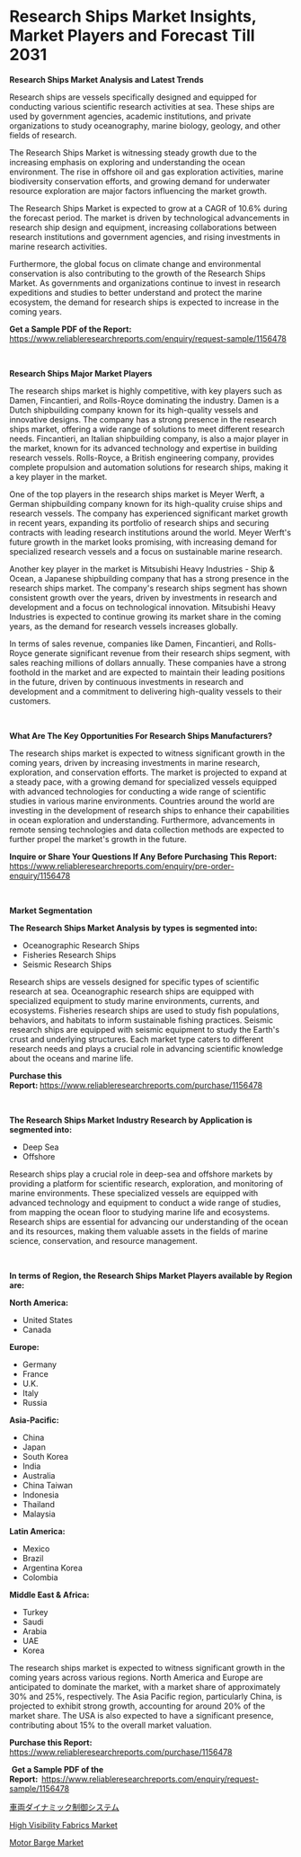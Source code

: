 <p><h1>Research Ships Market Insights, Market Players and Forecast Till 2031</h1></p><p><strong>Research Ships Market Analysis and Latest Trends</strong></p>
<p><p>Research ships are vessels specifically designed and equipped for conducting various scientific research activities at sea. These ships are used by government agencies, academic institutions, and private organizations to study oceanography, marine biology, geology, and other fields of research.</p><p>The Research Ships Market is witnessing steady growth due to the increasing emphasis on exploring and understanding the ocean environment. The rise in offshore oil and gas exploration activities, marine biodiversity conservation efforts, and growing demand for underwater resource exploration are major factors influencing the market growth.</p><p>The Research Ships Market is expected to grow at a CAGR of 10.6% during the forecast period. The market is driven by technological advancements in research ship design and equipment, increasing collaborations between research institutions and government agencies, and rising investments in marine research activities.</p><p>Furthermore, the global focus on climate change and environmental conservation is also contributing to the growth of the Research Ships Market. As governments and organizations continue to invest in research expeditions and studies to better understand and protect the marine ecosystem, the demand for research ships is expected to increase in the coming years.</p></p>
<p><strong>Get a Sample PDF of the Report:&nbsp;</strong> <a href="https://www.reliableresearchreports.com/enquiry/request-sample/1156478">https://www.reliableresearchreports.com/enquiry/request-sample/1156478</a></p>
<p>&nbsp;</p>
<p><strong>Research Ships Major Market Players</strong></p>
<p><p>The research ships market is highly competitive, with key players such as Damen, Fincantieri, and Rolls-Royce dominating the industry. Damen is a Dutch shipbuilding company known for its high-quality vessels and innovative designs. The company has a strong presence in the research ships market, offering a wide range of solutions to meet different research needs. Fincantieri, an Italian shipbuilding company, is also a major player in the market, known for its advanced technology and expertise in building research vessels. Rolls-Royce, a British engineering company, provides complete propulsion and automation solutions for research ships, making it a key player in the market.</p><p>One of the top players in the research ships market is Meyer Werft, a German shipbuilding company known for its high-quality cruise ships and research vessels. The company has experienced significant market growth in recent years, expanding its portfolio of research ships and securing contracts with leading research institutions around the world. Meyer Werft's future growth in the market looks promising, with increasing demand for specialized research vessels and a focus on sustainable marine research.</p><p>Another key player in the market is Mitsubishi Heavy Industries - Ship & Ocean, a Japanese shipbuilding company that has a strong presence in the research ships market. The company's research ships segment has shown consistent growth over the years, driven by investments in research and development and a focus on technological innovation. Mitsubishi Heavy Industries is expected to continue growing its market share in the coming years, as the demand for research vessels increases globally.</p><p>In terms of sales revenue, companies like Damen, Fincantieri, and Rolls-Royce generate significant revenue from their research ships segment, with sales reaching millions of dollars annually. These companies have a strong foothold in the market and are expected to maintain their leading positions in the future, driven by continuous investments in research and development and a commitment to delivering high-quality vessels to their customers.</p></p>
<p>&nbsp;</p>
<p><strong>What Are The Key Opportunities For Research Ships Manufacturers?</strong></p>
<p><p>The research ships market is expected to witness significant growth in the coming years, driven by increasing investments in marine research, exploration, and conservation efforts. The market is projected to expand at a steady pace, with a growing demand for specialized vessels equipped with advanced technologies for conducting a wide range of scientific studies in various marine environments. Countries around the world are investing in the development of research ships to enhance their capabilities in ocean exploration and understanding. Furthermore, advancements in remote sensing technologies and data collection methods are expected to further propel the market's growth in the future.</p></p>
<p><strong>Inquire or Share Your Questions If Any Before Purchasing This Report:</strong> <a href="https://www.reliableresearchreports.com/enquiry/pre-order-enquiry/1156478">https://www.reliableresearchreports.com/enquiry/pre-order-enquiry/1156478</a></p>
<p>&nbsp;</p>
<p><strong>Market Segmentation</strong></p>
<p><strong>The Research Ships Market Analysis by types is segmented into:</strong></p>
<p><ul><li>Oceanographic Research Ships</li><li>Fisheries Research Ships</li><li>Seismic Research Ships</li></ul></p>
<p><p>Research ships are vessels designed for specific types of scientific research at sea. Oceanographic research ships are equipped with specialized equipment to study marine environments, currents, and ecosystems. Fisheries research ships are used to study fish populations, behaviors, and habitats to inform sustainable fishing practices. Seismic research ships are equipped with seismic equipment to study the Earth's crust and underlying structures. Each market type caters to different research needs and plays a crucial role in advancing scientific knowledge about the oceans and marine life.</p></p>
<p><strong>Purchase this Report:&nbsp;</strong><a href="https://www.reliableresearchreports.com/purchase/1156478">https://www.reliableresearchreports.com/purchase/1156478</a></p>
<p>&nbsp;</p>
<p><strong>The Research Ships Market Industry Research by Application is segmented into:</strong></p>
<p><ul><li>Deep Sea</li><li>Offshore</li></ul></p>
<p><p>Research ships play a crucial role in deep-sea and offshore markets by providing a platform for scientific research, exploration, and monitoring of marine environments. These specialized vessels are equipped with advanced technology and equipment to conduct a wide range of studies, from mapping the ocean floor to studying marine life and ecosystems. Research ships are essential for advancing our understanding of the ocean and its resources, making them valuable assets in the fields of marine science, conservation, and resource management.</p></p>
<p>&nbsp;</p>
<p><strong>In terms of Region, the Research Ships Market Players available by Region are:</strong></p>
<p>
    <p> <strong> North America: </strong>
        <ul>
            <li>United States</li>
            <li>Canada</li>
        </ul>
        </p> 
    <p> <strong> Europe: </strong>
        <ul>
            <li>Germany</li>
            <li>France</li>
            <li>U.K.</li>
            <li>Italy</li>
            <li>Russia</li>
        </ul>
        </p> 
    <p> <strong> Asia-Pacific: </strong>
        <ul>
            <li>China</li>
            <li>Japan</li>
            <li>South Korea</li>
            <li>India</li>
            <li>Australia</li>
            <li>China Taiwan</li>
            <li>Indonesia</li>
            <li>Thailand</li>
            <li>Malaysia</li>
        </ul>
        </p> 
    <p> <strong> Latin America: </strong>
        <ul>
            <li>Mexico</li>
            <li>Brazil</li>
            <li>Argentina Korea</li>
            <li>Colombia</li>
        </ul>
        </p> 
    <p> <strong> Middle East & Africa: </strong>
        <ul>
            <li>Turkey</li>
            <li>Saudi</li>
            <li>Arabia</li>
            <li>UAE</li>
            <li>Korea</li>
        </ul>
    </p>
    </p>
<p><p>The research ships market is expected to witness significant growth in the coming years across various regions. North America and Europe are anticipated to dominate the market, with a market share of approximately 30% and 25%, respectively. The Asia Pacific region, particularly China, is projected to exhibit strong growth, accounting for around 20% of the market share. The USA is also expected to have a significant presence, contributing about 15% to the overall market valuation.</p></p>
<p><strong>Purchase this Report: </strong><a href="https://www.reliableresearchreports.com/purchase/1156478">https://www.reliableresearchreports.com/purchase/1156478</a></p>
<p>&nbsp;<strong>Get a Sample PDF of the Report:&nbsp;&nbsp;</strong><a href="https://www.reliableresearchreports.com/enquiry/request-sample/1156478">https://www.reliableresearchreports.com/enquiry/request-sample/1156478</a></p>
<p><strong></strong></p>
<p><p><a href="https://medium.com/@valdineaxsouza/%E8%BB%8A%E4%B8%A1%E3%83%80%E3%82%A4%E3%83%8A%E3%83%9F%E3%83%83%E3%82%AF%E5%88%B6%E5%BE%A1%E3%82%B7%E3%82%B9%E3%83%86%E3%83%A0%E5%B8%82%E5%A0%B4%E3%81%AE%E8%A6%8B%E8%A7%A3-%E5%B8%82%E5%A0%B4%E3%83%88%E3%83%AC%E3%83%B3%E3%83%89-%E6%88%90%E9%95%B7-2024%E5%B9%B4%E3%81%8B%E3%82%892031%E5%B9%B4%E3%81%BE%E3%81%A7%E3%81%AE%E4%BA%88%E6%B8%AC-20666ea4d6e8">車両ダイナミック制御システム</a></p><p><a href="https://view.publitas.com/reportprime-1/high-visibility-fabrics-market-size-and-examines-its-market-scope-with-a-primary-focus-on-growth-opportunities-and-forecasted-trends-spanning-from-2023-to-2030/">High Visibility Fabrics Market</a></p><p><a href="https://github.com/moyahfrancoestellec51j635wcx/Market-Research-Report-List-1/blob/main/motor-barge-market.md">Motor Barge Market</a></p></p>